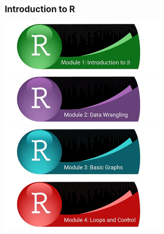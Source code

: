 # Introduction to R

[![Getting Started](../fig/module_1_header.jpg)](https://github.com/mydatastory/r_intro_class/blob/master/_episodes_html/module_1_main.md)
[![Data Wrangling](../fig/module_2_header.jpg)](https://github.com/mydatastory/r_intro_class/blob/master/_episodes_html/module_2_main.md)
[![Basic Graphs](../fig/module_3_header.jpg)](https://github.com/mydatastory/r_intro_class/blob/master/_episodes_html/module_3_main.md)
[![Loops & Control](../fig/module_4_header.jpg)](https://rawcdn.githack.com/mydatastory/r_intro_class/8054669e1c5f0f5e91c8e16a3908596db422ce39/_episodes_html/control_flow.html)
